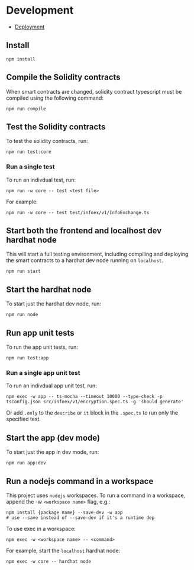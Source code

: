 # Development

- [Deployment](./Deployment.md)

## Install

    npm install

## Compile the Solidity contracts

When smart contracts are changed, solidity contract typescript must be compiled
using the following command:

    npm run compile

## Test the Solidity contracts

To test the solidity contracts, run:

    npm run test:core

### Run a single test

To run an indivdual test, run:

    npm run -w core -- test <test file>

For example:

    npm run -w core -- test test/infoex/v1/InfoExchange.ts

## Start both the frontend and localhost dev hardhat node

This will start a full testing environment, including compiling and deploying
the smart contracts to a hardhat dev node running on `localhost`.

    npm run start

## Start the hardhat node

To start just the hardhat dev node, run:

    npm run node

## Run app unit tests

To run the app unit tests, run:

    npm run test:app

### Run a single app unit test

To run an indivdual app unit test, run:

    npm exec -w app -- ts-mocha --timeout 10000 --type-check -p tsconfig.json src/infoex/v1/encryption.spec.ts -g 'should generate'

Or add `.only` to the `describe` or `it` block in the `.spec.ts` to run only the
specified test.

## Start the app (dev mode)

To start just the app in dev mode, run:

    npm run app:dev

## Run a nodejs command in a workspace

This project uses `nodejs` workspaces. To run a command in a workspace, append
the -w `<workspace name>` flag, e.g.:

    npm install {package name} --save-dev -w app
    # use --save instead of --save-dev if it's a runtime dep

To use exec in a workspace:

    npm exec -w <workspace name> -- <command>

For example, start the `localhost` hardhat node:

    npm exec -w core -- hardhat node

